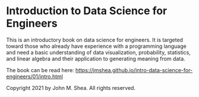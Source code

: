 # Introduction to Data Science for Engineers

This is an introductory book on data science for engineers. It is targeted toward those who already have experience with a programming language and need a basic understanding of data visualization, probability, statistics, and linear algebra and their application to generating meaning from data.

The book can be read here: https://jmshea.github.io/intro-data-science-for-engineers/01/intro.html

Copyright 2021 by John M. Shea. All rights reserved.
